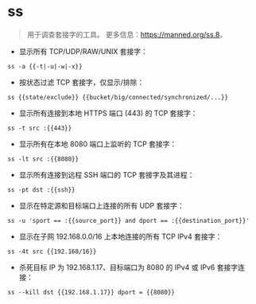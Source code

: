 # ss

> 用于调查套接字的工具。
> 更多信息：<https://manned.org/ss.8>。

- 显示所有 TCP/UDP/RAW/UNIX 套接字：

`ss -a {{-t|-u|-w|-x}}`

- 按状态过滤 TCP 套接字，仅显示/排除：

`ss {{state/exclude}} {{bucket/big/connected/synchronized/...}}`

- 显示所有连接到本地 HTTPS 端口 (443) 的 TCP 套接字：

`ss -t src :{{443}}`

- 显示所有在本地 8080 端口上监听的 TCP 套接字：

`ss -lt src :{{8080}}`

- 显示所有连接到远程 SSH 端口的 TCP 套接字及其进程：

`ss -pt dst :{{ssh}}`

- 显示在特定源和目标端口上连接的所有 UDP 套接字：

`ss -u 'sport == :{{source_port}} and dport == :{{destination_port}}'`

- 显示在子网 192.168.0.0/16 上本地连接的所有 TCP IPv4 套接字：

`ss -4t src {{192.168/16}}`

- 杀死目标 IP 为 192.168.1.17、目标端口为 8080 的 IPv4 或 IPv6 套接字连接：

`ss --kill dst {{192.168.1.17}} dport = {{8080}}`